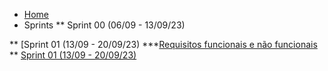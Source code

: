 <!-- docs/_sidebar.md -->

* [Home](/)
* Sprints
** Sprint 00 (06/09 - 13/09/23)
  
** [Sprint 01 (13/09 - 20/09/23)
  ***[Requisitos funcionais e não funcionais](/sprint/sprint-01/requisitos-funcionais-e-nao-funcionais)
** [Sprint 01 (13/09 - 20/09/23)](/sprints/sprint-02.md "Sprint 02 - Oceano de Tarefas")

